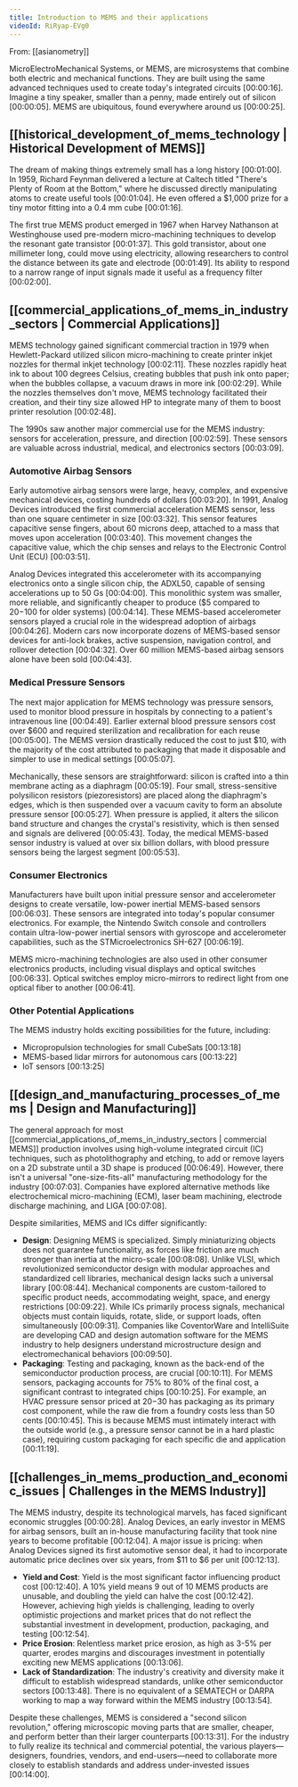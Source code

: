 ```yaml
---
title: Introduction to MEMS and their applications
videoId: RiRyap-EVg0
---
```


From: [[asianometry]] <br/> 

MicroElectroMechanical Systems, or MEMS, are microsystems that combine both electric and mechanical functions. They are built using the same advanced techniques used to create today's integrated circuits <a class="yt-timestamp" data-t="00:00:16">[00:00:16]</a>. Imagine a tiny speaker, smaller than a penny, made entirely out of silicon <a class="yt-timestamp" data-t="00:00:05">[00:00:05]</a>. MEMS are ubiquitous, found everywhere around us <a class="yt-timestamp" data-t="00:00:25">[00:00:25]</a>.

## [[historical_development_of_mems_technology | Historical Development of MEMS]]

The dream of making things extremely small has a long history <a class="yt-timestamp" data-t="00:01:00">[00:01:00]</a>. In 1959, Richard Feynman delivered a lecture at Caltech titled "There's Plenty of Room at the Bottom," where he discussed directly manipulating atoms to create useful tools <a class="yt-timestamp" data-t="00:01:04">[00:01:04]</a>. He even offered a $1,000 prize for a tiny motor fitting into a 0.4 mm cube <a class="yt-timestamp" data-t="00:01:16">[00:01:16]</a>.

The first true MEMS product emerged in 1967 when Harvey Nathanson at Westinghouse used pre-modern micro-machining techniques to develop the resonant gate transistor <a class="yt-timestamp" data-t="00:01:37">[00:01:37]</a>. This gold transistor, about one millimeter long, could move using electricity, allowing researchers to control the distance between its gate and electrode <a class="yt-timestamp" data-t="00:01:49">[00:01:49]</a>. Its ability to respond to a narrow range of input signals made it useful as a frequency filter <a class="yt-timestamp" data-t="00:02:00">[00:02:00]</a>.

## [[commercial_applications_of_mems_in_industry_sectors | Commercial Applications]]

MEMS technology gained significant commercial traction in 1979 when Hewlett-Packard utilized silicon micro-machining to create printer inkjet nozzles for thermal inkjet technology <a class="yt-timestamp" data-t="00:02:11">[00:02:11]</a>. These nozzles rapidly heat ink to about 100 degrees Celsius, creating bubbles that push ink onto paper; when the bubbles collapse, a vacuum draws in more ink <a class="yt-timestamp" data-t="00:02:29">[00:02:29]</a>. While the nozzles themselves don't move, MEMS technology facilitated their creation, and their tiny size allowed HP to integrate many of them to boost printer resolution <a class="yt-timestamp" data-t="00:02:48">[00:02:48]</a>.

The 1990s saw another major commercial use for the MEMS industry: sensors for acceleration, pressure, and direction <a class="yt-timestamp" data-t="00:02:59">[00:02:59]</a>. These sensors are valuable across industrial, medical, and electronics sectors <a class="yt-timestamp" data-t="00:03:09">[00:03:09]</a>.

### Automotive Airbag Sensors

Early automotive airbag sensors were large, heavy, complex, and expensive mechanical devices, costing hundreds of dollars <a class="yt-timestamp" data-t="00:03:20">[00:03:20]</a>. In 1991, Analog Devices introduced the first commercial acceleration MEMS sensor, less than one square centimeter in size <a class="yt-timestamp" data-t="00:03:32">[00:03:32]</a>. This sensor features capacitive sense fingers, about 60 microns deep, attached to a mass that moves upon acceleration <a class="yt-timestamp" data-t="00:03:40">[00:03:40]</a>. This movement changes the capacitive value, which the chip senses and relays to the Electronic Control Unit (ECU) <a class="yt-timestamp" data-t="00:03:51">[00:03:51]</a>.

Analog Devices integrated this accelerometer with its accompanying electronics onto a single silicon chip, the ADXL50, capable of sensing accelerations up to 50 Gs <a class="yt-timestamp" data-t="00:04:00">[00:04:00]</a>. This monolithic system was smaller, more reliable, and significantly cheaper to produce ($5 compared to $20-$100 for older systems) <a class="yt-timestamp" data-t="00:04:14">[00:04:14]</a>. These MEMS-based accelerometer sensors played a crucial role in the widespread adoption of airbags <a class="yt-timestamp" data-t="00:04:26">[00:04:26]</a>. Modern cars now incorporate dozens of MEMS-based sensor devices for anti-lock brakes, active suspension, navigation control, and rollover detection <a class="yt-timestamp" data-t="00:04:32">[00:04:32]</a>. Over 60 million MEMS-based airbag sensors alone have been sold <a class="yt-timestamp" data-t="00:04:43">[00:04:43]</a>.

### Medical Pressure Sensors

The next major application for MEMS technology was pressure sensors, used to monitor blood pressure in hospitals by connecting to a patient's intravenous line <a class="yt-timestamp" data-t="00:04:49">[00:04:49]</a>. Earlier external blood pressure sensors cost over $600 and required sterilization and recalibration for each reuse <a class="yt-timestamp" data-t="00:05:00">[00:05:00]</a>. The MEMS version drastically reduced the cost to just $10, with the majority of the cost attributed to packaging that made it disposable and simpler to use in medical settings <a class="yt-timestamp" data-t="00:05:07">[00:05:07]</a>.

Mechanically, these sensors are straightforward: silicon is crafted into a thin membrane acting as a diaphragm <a class="yt-timestamp" data-t="00:05:19">[00:05:19]</a>. Four small, stress-sensitive polysilicon resistors (piezoresistors) are placed along the diaphragm's edges, which is then suspended over a vacuum cavity to form an absolute pressure sensor <a class="yt-timestamp" data-t="00:05:27">[00:05:27]</a>. When pressure is applied, it alters the silicon band structure and changes the crystal's resistivity, which is then sensed and signals are delivered <a class="yt-timestamp" data-t="00:05:43">[00:05:43]</a>. Today, the medical MEMS-based sensor industry is valued at over six billion dollars, with blood pressure sensors being the largest segment <a class="yt-timestamp" data-t="00:05:53">[00:05:53]</a>.

### Consumer Electronics

Manufacturers have built upon initial pressure sensor and accelerometer designs to create versatile, low-power inertial MEMS-based sensors <a class="yt-timestamp" data-t="00:06:03">[00:06:03]</a>. These sensors are integrated into today's popular consumer electronics. For example, the Nintendo Switch console and controllers contain ultra-low-power inertial sensors with gyroscope and accelerometer capabilities, such as the STMicroelectronics SH-627 <a class="yt-timestamp" data-t="00:06:19">[00:06:19]</a>.

MEMS micro-machining technologies are also used in other consumer electronics products, including visual displays and optical switches <a class="yt-timestamp" data-t="00:06:33">[00:06:33]</a>. Optical switches employ micro-mirrors to redirect light from one optical fiber to another <a class="yt-timestamp" data-t="00:06:41">[00:06:41]</a>.

### Other Potential Applications

The MEMS industry holds exciting possibilities for the future, including:
*   Micropropulsion technologies for small CubeSats <a class="yt-timestamp" data-t="00:13:18">[00:13:18]</a>
*   MEMS-based lidar mirrors for autonomous cars <a class="yt-timestamp" data-t="00:13:22">[00:13:22]</a>
*   IoT sensors <a class="yt-timestamp" data-t="00:13:25">[00:13:25]</a>

## [[design_and_manufacturing_processes_of_mems | Design and Manufacturing]]

The general approach for most [[commercial_applications_of_mems_in_industry_sectors | commercial MEMS]] production involves using high-volume integrated circuit (IC) techniques, such as photolithography and etching, to add or remove layers on a 2D substrate until a 3D shape is produced <a class="yt-timestamp" data-t="00:06:49">[00:06:49]</a>. However, there isn't a universal "one-size-fits-all" manufacturing methodology for the industry <a class="yt-timestamp" data-t="00:07:03">[00:07:03]</a>. Companies have explored alternative methods like electrochemical micro-machining (ECM), laser beam machining, electrode discharge machining, and LIGA <a class="yt-timestamp" data-t="00:07:08">[00:07:08]</a>.

Despite similarities, MEMS and ICs differ significantly:
*   **Design**: Designing MEMS is specialized. Simply miniaturizing objects does not guarantee functionality, as forces like friction are much stronger than inertia at the micro-scale <a class="yt-timestamp" data-t="00:08:08">[00:08:08]</a>. Unlike VLSI, which revolutionized semiconductor design with modular approaches and standardized cell libraries, mechanical design lacks such a universal library <a class="yt-timestamp" data-t="00:08:44">[00:08:44]</a>. Mechanical components are custom-tailored to specific product needs, accommodating weight, space, and energy restrictions <a class="yt-timestamp" data-t="00:09:22">[00:09:22]</a>. While ICs primarily process signals, mechanical objects must contain liquids, rotate, slide, or support loads, often simultaneously <a class="yt-timestamp" data-t="00:09:31">[00:09:31]</a>. Companies like CoventorWare and IntelliSuite are developing CAD and design automation software for the MEMS industry to help designers understand microstructure design and electromechanical behaviors <a class="yt-timestamp" data-t="00:09:50">[00:09:50]</a>.
*   **Packaging**: Testing and packaging, known as the back-end of the semiconductor production process, are crucial <a class="yt-timestamp" data-t="00:10:11">[00:10:11]</a>. For MEMS sensors, packaging accounts for 75% to 80% of the final cost, a significant contrast to integrated chips <a class="yt-timestamp" data-t="00:10:25">[00:10:25]</a>. For example, an HVAC pressure sensor priced at $20-$30 has packaging as its primary cost component, while the raw die from a foundry costs less than 50 cents <a class="yt-timestamp" data-t="00:10:45">[00:10:45]</a>. This is because MEMS must intimately interact with the outside world (e.g., a pressure sensor cannot be in a hard plastic case), requiring custom packaging for each specific die and application <a class="yt-timestamp" data-t="00:11:19">[00:11:19]</a>.

## [[challenges_in_mems_production_and_economic_issues | Challenges in the MEMS Industry]]

The MEMS industry, despite its technological marvels, has faced significant economic struggles <a class="yt-timestamp" data-t="00:00:28">[00:00:28]</a>. Analog Devices, an early investor in MEMS for airbag sensors, built an in-house manufacturing facility that took nine years to become profitable <a class="yt-timestamp" data-t="00:12:04">[00:12:04]</a>. A major issue is pricing: when Analog Devices signed its first automotive sensor deal, it had to incorporate automatic price declines over six years, from $11 to $6 per unit <a class="yt-timestamp" data-t="00:12:13">[00:12:13]</a>.

*   **Yield and Cost**: Yield is the most significant factor influencing product cost <a class="yt-timestamp" data-t="00:12:40">[00:12:40]</a>. A 10% yield means 9 out of 10 MEMS products are unusable, and doubling the yield can halve the cost <a class="yt-timestamp" data-t="00:12:42">[00:12:42]</a>. However, achieving high yields is challenging, leading to overly optimistic projections and market prices that do not reflect the substantial investment in development, production, packaging, and testing <a class="yt-timestamp" data-t="00:12:54">[00:12:54]</a>.
*   **Price Erosion**: Relentless market price erosion, as high as 3-5% per quarter, erodes margins and discourages investment in potentially exciting new MEMS applications <a class="yt-timestamp" data-t="00:13:06">[00:13:06]</a>.
*   **Lack of Standardization**: The industry's creativity and diversity make it difficult to establish widespread standards, unlike other semiconductor sectors <a class="yt-timestamp" data-t="00:13:48">[00:13:48]</a>. There is no equivalent of a SEMATECH or DARPA working to map a way forward within the MEMS industry <a class="yt-timestamp" data-t="00:13:54">[00:13:54]</a>.

Despite these challenges, MEMS is considered a "second silicon revolution," offering microscopic moving parts that are smaller, cheaper, and perform better than their larger counterparts <a class="yt-timestamp" data-t="00:13:31">[00:13:31]</a>. For the industry to fully realize its technical and commercial potential, the various players—designers, foundries, vendors, and end-users—need to collaborate more closely to establish standards and address under-invested issues <a class="yt-timestamp" data-t="00:14:00">[00:14:00]</a>.